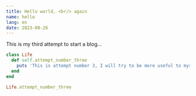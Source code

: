 ```yaml
---
title: Hello world, <br/> again
name: hello
lang: en
date: 2023-08-26
---
```


This is my third attempt to start a blog...


```ruby
class Life
  def self.attempt_number_three
    puts 'This is attempt number 3, I will try to be more useful to myself & the world.'
  end
end

Life.attempt_number_three
```
